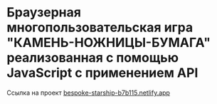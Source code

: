 <h1>Браузерная многопользовательская игра "КАМЕНЬ-НОЖНИЦЫ-БУМАГА" реализованная с помощью JavaScript с применением API</h1>
<p>Ссылка на проект <a href="https://bespoke-starship-b7b115.netlify.app/">bespoke-starship-b7b115.netlify.app</a></p>
